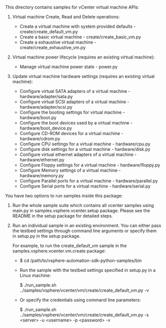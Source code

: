 This directory contains samples for vCenter virtual machine APIs:

1. Virtual machine Create, Read and Delete operations:
    * Create a virtual machine with system provided defaults    - create/create_default_vm.py
    * Create a basic virtual machine                            - create/create_basic_vm.py
    * Create a exhaustive virtual machine                       - create/create_exhaustive_vm.py

2. Virtual machine power lifecycle (requires an existing virtual machine):
    * Manage virtual machine power state                        - power.py

3. Update virtual machine hardware settings (requires an existing virtual machine):
    * Configure virtual SATA adapters of a virtual machine      - hardware/adapter/sata.py
    * Configure virtual SCSI adapters of a virtual machine      - hardware/adapter/scsi.py
    * Configure the booting settings for virtual machine        - hardware/boot.py
    * Configure the boot devices used by a virtual machine      - hardware/boot_device.py
    * Configure CD-ROM devices for a virtual machine            - hardware/cdrom.py
    * Configure CPU settings for a virtual machine              - hardware/cpu.py
    * Configure disk settings for a virtual machine             - hardware/disk.py
    * Configure virtual ethernet adapters of a virtual machine  - hardware/ethernet.py
    * Configure Floppy settings for a virtual machine           - hardware/floppy.py
    * Configure Memory settings of a virtual machine            - hardware/memory.py
    * Configure Parallel ports for a virtual machine            - hardware/parallel.py
    * Configure Serial ports for a virtual machine              - hardware/serial.py

You have two options to run samples inside this package:

1.  Run the whole sample suite which contains all vcenter samples using main.py
    in samples.vsphere.vcenter.setup package.
    Please see the README in the setup package for detailed steps.

2.  Run an individual sample in an existing environment.
    You can either pass the testbed settings through command line
    arguments or specify them in setup.py in the setup package.

    For example, to run the create_default_vm sample in the samples.vsphere.vcenter.vm.create package:

    * $ cd /path/to/vsphere-automation-sdk-python-samples/bin

    * Run the sample with the testbed settings specified in setup.py in a Linux machine:

       $ ./run_sample.sh ../samples/vsphere/vcenter/vm/create/create_default_vm.py -v

    * Or specify the credentials using command line parameters:

       $ ./run_sample.sh ../samples/vsphere/vcenter/vm/create/create_default_vm.py -s &lt;server&gt; -u &lt;username&gt; -p &lt;password&gt; -v

